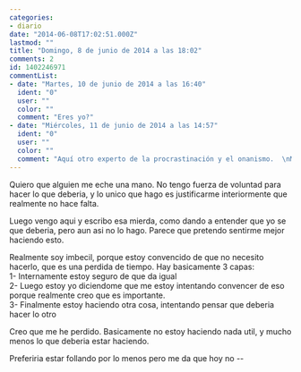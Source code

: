 ```yaml
---
categories:
- diario
date: "2014-06-08T17:02:51.000Z"
lastmod: ""
title: "Domingo, 8 de junio de 2014 a las 18:02"
comments: 2
id: 1402246971
commentList:
- date: "Martes, 10 de junio de 2014 a las 16:40"
  ident: "0"
  user: ""
  color: ""
  comment: "Eres yo?"
- date: "Miércoles, 11 de junio de 2014 a las 14:57"
  ident: "0"
  user: ""
  color: ""
  comment: "Aquí otro experto de la procrastinación y el onanismo.  \nMás de lo segundo que de lo primero.  \n  \nSuscribo tu entrada, salvo por lo de las capas. Yo soy más simple, como una servilleta."
---
```


Quiero que alguien me eche una mano. No tengo fuerza de voluntad para hacer lo que deberia, y lo unico que hago es justificarme interiormente que realmente no hace falta.  
  
Luego vengo aqui y escribo esa mierda, como dando a entender que yo se que deberia, pero aun asi no lo hago. Parece que pretendo sentirme mejor haciendo esto.  
  
Realmente soy imbecil, porque estoy convencido de que no necesito hacerlo, que es una perdida de tiempo. Hay basicamente 3 capas:  
1- Internamente estoy seguro de que da igual  
2- Luego estoy yo diciendome que me estoy intentando convencer de eso porque realmente creo que es importante.  
3- Finalmente estoy haciendo otra cosa, intentando pensar que deberia hacer lo otro  
  
Creo que me he perdido. Basicamente no estoy haciendo nada util, y mucho menos lo que deberia estar haciendo.  
  
Preferiria estar follando por lo menos pero me da que hoy no --